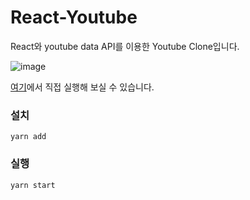 # React-Youtube

React와 youtube data API를 이용한 Youtube Clone입니다.

![image](https://user-images.githubusercontent.com/44644821/110062089-f8ae8a80-7dab-11eb-8872-2c167d79179c.png)


[여기](https://6008b693a126b11f49f215cf--seeh-youtube-clone.netlify.app/)에서 직접 실행해 보실 수 있습니다.


### 설치

```
yarn add
```

### 실행

```
yarn start
```

